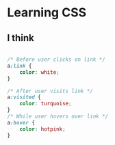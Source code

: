# Learning CSS
## I think

```css

/* Before user clicks on link */
a:link {
    color: white;
}

/* After user visits link */
a:visited {
    color: turquoise;
}
/* While user hovers over link */
a:hover {
    color: hotpink;
}

```